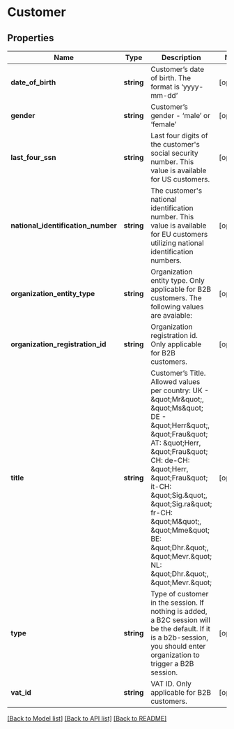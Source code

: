 # Customer

## Properties
Name | Type | Description | Notes
------------ | ------------- | ------------- | -------------
**date_of_birth** | **string** | Customer’s date of birth. The format is ‘yyyy-mm-dd’ | [optional] 
**gender** | **string** | Customer’s gender - ‘male’ or ‘female’ | [optional] 
**last_four_ssn** | **string** | Last four digits of the customer&#39;s social security number. This value is available for US customers. | [optional] 
**national_identification_number** | **string** | The customer&#39;s national identification number. This value is available for EU customers utilizing national identification numbers. | [optional] 
**organization_entity_type** | **string** | Organization entity type. Only applicable for B2B customers. The following values are avaiable: | [optional] 
**organization_registration_id** | **string** | Organization registration id. Only applicable for B2B customers. | [optional] 
**title** | **string** | Customer’s Title. Allowed values per country: UK - \&quot;Mr\&quot;, \&quot;Ms\&quot; DE - \&quot;Herr\&quot;, \&quot;Frau\&quot; AT: \&quot;Herr, \&quot;Frau\&quot; CH: de-CH: \&quot;Herr, \&quot;Frau\&quot; it-CH: \&quot;Sig.\&quot;, \&quot;Sig.ra\&quot; fr-CH: \&quot;M\&quot;, \&quot;Mme\&quot;  BE: \&quot;Dhr.\&quot;, \&quot;Mevr.\&quot; NL: \&quot;Dhr.\&quot;, \&quot;Mevr.\&quot; | [optional] 
**type** | **string** | Type of customer in the session. If nothing is added, a B2C session will be the default. If it is a b2b-session, you should enter organization to trigger a B2B session. | [optional] 
**vat_id** | **string** | VAT ID. Only applicable for B2B customers. | [optional] 

[[Back to Model list]](../README.md#documentation-for-models) [[Back to API list]](../README.md#documentation-for-api-endpoints) [[Back to README]](../README.md)


